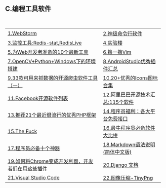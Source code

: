 <h2>C.编程工具软件</h2>

<table>
  <tr>
    <td><a href="http://www.jetbrains.com/webstorm/">1.WebStorm</a></td>
    <td><a href="http://www.wushxin.top/2016/03/28/%E4%BD%BF%E7%94%A8tmux.html">2.神级命令行软件</a></td>
  </tr>
  <tr>
    <td><a href="http://wxmimperio.tk/2016/02/25/Redis-Monitor-Tools/">3.监控工具:Redis-stat,RedisLive</a></td>
    <td><a href="https://www.shiyanlou.com/">4.实验楼</a></td>
  </tr>
  <tr>
    <td><a href="http://www.codeceo.com/article/10-web-tools-for-developer.html" >5.为Web开发者准备的10个最新工具</a></td>
    <td><a href="http://zhongmingmao.me/2016/03/30/vim_begin.html">6.撸一撸Vim</a></td>
  </tr>
  <tr>
    <td><a href="http://dramatea.github.io/295%20OpenCV+Python+Windows%E4%B8%8B%E7%9A%84%E7%8E%AF%E5%A2%83%E6%90%AD%E5%BB%BA.html">7.OpenCV+Python+Windows下的环境搭建</a></td>
    <td><a href="https://github.com/dreamlivemeng/androidstudio-plugins?utm_source=tuicool&amp;utm_medium=referral">8.AndroidStudio优秀插件汇总</a></td>
  </tr>
  <tr>
    <td><a href="http://bbs.jointforce.com/forum.php?mod=viewthread&amp;tid=16249&amp;extra=page%3D3">9.33款可用来抓数据的开源爬虫软件工具（一）</a></td>
    <td><a href="https://xituqu.com/207.html">10.20+优秀的Icons图标合集</a></td>
  </tr>
  <tr>
    <td><a href="http://mp.weixin.qq.com/s?__biz=MzA5Nzc4OTA1Mw==&amp;mid=2659597383&amp;idx=1&amp;sn=a867ee13f294d38d02313a4c58d3da48&amp;scene=1&amp;srcid=06056GdF0vD6Jp3k7AfdizSn&amp;from=groupmessage&amp;isappinstalled=0#wechat_redirect">11.Facebook开源软件列表</a></td>
    <td><a href="https://yq.aliyun.com/articles/48972?spm=5176.100239.topwz.1.q4Ri21">12.阿里巴巴开源技术汇总:115个软件</a></td>
  </tr>
  <tr>
    <td><a href="http://u.cxyblog.com/2/article-aid-119.html">13.推荐21个最近很流行的优秀PHP框架</a></td>
    <td><a href="http://mp.weixin.qq.com/s?__biz=MjM5NzA1MTcyMA==&amp;mid=2651160706&amp;idx=3&amp;sn=938783b677089f38abe51acebfaf3de0&amp;scene=0#wechat_redirect">14.程序员福利：各大平台免费接口</a></td>
  </tr>
  <tr>
    <td><a href="http://t.ioreq.com/gh/nvbn/thefuck">15.The Fuck</a></td>
    <td><a href="http://www.58maisui.com/2016/06/11/a-145/">16.最牛程序员必备软件大比拼</a></td>
  </tr>
  <tr>
    <td><a href="http://www.58maisui.com/2016/06/11/a-144/">17.程序员必备十个神器</a></td>
    <td><a href="http://www.appinn.com/markdown/">18.Markdown语法说明(简体中文版)</a></td>
  </tr>
  <tr>
    <td><a href="http://www.w3ctech.com/topic/1833">19.如何将Chrome变成开发利器，开发者们在用这些插件</a></td>
    <td><a href="http://usyiyi.cn/translate/django_182/index.html">20.Django 文档</a></td>
  </tr>
  <tr>
    <td><a href="https://code.visualstudio.com/">21.Visual Studio Code</a></td>
    <td><a href="https://tinypng.com/">22.图像压缩-TinyPng</a></td>
  </tr>
</table>
